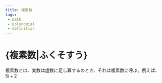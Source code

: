```yaml
---
title: 複素数
tags:
 - math
 - polynomial
 - definition
---
```

# {複素数|ふくそすう}

複素数とは、実数は虚数に足し算するのとき、それは複素数に呼ぶ。例えば、$5i+2$